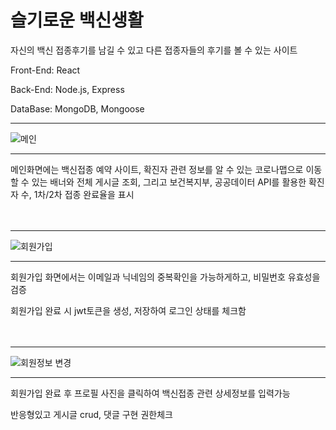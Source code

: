 # 슬기로운 백신생활

자신의 백신 접종후기를 남길 수 있고 다른 접종자들의 후기를 볼 수 있는 사이트

Front-End: React

Back-End: Node.js, Express

DataBase: MongoDB, Mongoose

<hr>

![메인](https://user-images.githubusercontent.com/81530929/138592311-02662189-1c37-4dd8-9900-e020f6340aa3.PNG)

<hr>

메인화면에는 백신접종 예약 사이트, 확진자 관련 정보를 알 수 있는 코로나맵으로 이동할 수 있는 배너와 
전체 게시글 조회, 그리고 보건복지부, 공공데이터 API를 활용한 확진자 수, 1차/2차 접종 완료율을 표시
<br>
<br>
<br>
<hr>

![회원가입](https://user-images.githubusercontent.com/81530929/138592721-d0047ea3-519a-4911-9f5a-3666dccef406.PNG)

<hr>

회원가입 화면에서는 이메일과 닉네임의 중복확인을 가능하게하고, 비밀번호 유효성을 검증

회원가입 완료 시 
jwt토큰을 생성, 저장하여 로그인 상태를 체크함
<br>
<br>
<br>

<hr>

![회원정보 변경](https://user-images.githubusercontent.com/81530929/138592858-cd66f5c7-1764-4eef-8cf3-69055f08c721.PNG)


<hr>

회원가입 완료 후 프로필 사진을 클릭하여 백신접종 관련 상세정보를 입력가능

반응형있고 
게시글 crud, 댓글 구현
권한체크 
